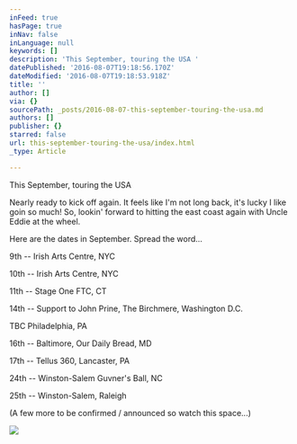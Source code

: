 ```yaml
---
inFeed: true
hasPage: true
inNav: false
inLanguage: null
keywords: []
description: 'This September, touring the USA '
datePublished: '2016-08-07T19:18:56.170Z'
dateModified: '2016-08-07T19:18:53.918Z'
title: ''
author: []
via: {}
sourcePath: _posts/2016-08-07-this-september-touring-the-usa.md
authors: []
publisher: {}
starred: false
url: this-september-touring-the-usa/index.html
_type: Article

---
```

This September, touring the USA 

Nearly ready to kick off again. It feels like I'm not long back, it's lucky I like goin so much! So, lookin' forward to hitting the east coast again with Uncle Eddie at the wheel.

Here are the dates in September. Spread the word...

9th -- Irish Arts Centre, NYC

10th -- Irish Arts Centre, NYC

11th -- Stage One FTC, CT

14th -- Support to John Prine, The Birchmere, Washington D.C.

TBC Philadelphia, PA

16th -- Baltimore, Our Daily Bread, MD

17th -- Tellus 360, Lancaster, PA

24th -- Winston-Salem Guvner's Ball, NC

25th -- Winston-Salem, Raleigh

(A few more to be confirmed / announced so watch this space...)

  
![](https://the-grid-user-content.s3-us-west-2.amazonaws.com/e7810cb5-c70d-491e-802d-13b682ee2009.jpg)